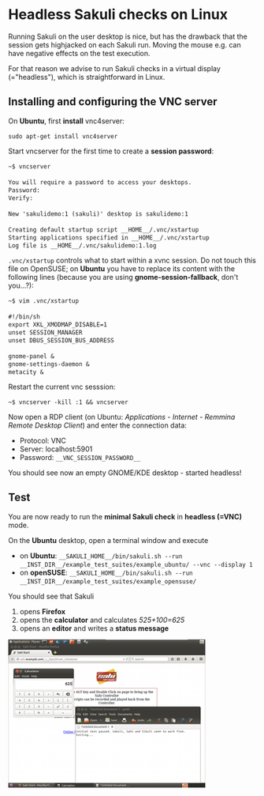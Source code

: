 # Headless Sakuli checks on Linux

Running Sakuli on the user desktop is nice, but has the drawback that the session gets highjacked on each Sakuli run. Moving the mouse e.g. can have negative effects on the test execution. 

For that reason we advise to run Sakuli checks in a virtual display (="headless"), which is straightforward in Linux. 

## Installing and configuring the VNC server

On **Ubuntu**, first **install** vnc4server: 

    sudo apt-get install vnc4server
    
Start vncserver for the first time to create a **session password**: 

    ~$ vncserver

    You will require a password to access your desktops.
    Password:
    Verify:

    New 'sakulidemo:1 (sakuli)' desktop is sakulidemo:1

    Creating default startup script __HOME__/.vnc/xstartup
    Starting applications specified in __HOME__/.vnc/xstartup
    Log file is __HOME__/.vnc/sakulidemo:1.log

`.vnc/xstartup` controls what to start within a xvnc session. Do not touch this file on OpenSUSE; on **Ubuntu** you have to replace its content with the following lines (because you are using  **gnome-session-fallback**, don't you…?): 

    ~$ vim .vnc/xstartup  
    
    #!/bin/sh
    export XKL_XMODMAP_DISABLE=1
    unset SESSION_MANAGER
    unset DBUS_SESSION_BUS_ADDRESS

    gnome-panel &
    gnome-settings-daemon &
    metacity &

Restart the current vnc sesssion: 

    ~$ vncserver -kill :1 && vncserver
    
Now open a RDP client (on Ubuntu: *Applications - Internet - Remmina Remote Desktop Client*) and enter the connection data: 

* Protocol: VNC
* Server: localhost:5901
* Password: `__VNC_SESSION_PASSWORD__`

You should see now an empty GNOME/KDE desktop - started headless!


## Test

You are now ready to run the **minimal Sakuli check** in **headless (=VNC)** mode.

On the **Ubuntu** desktop, open a terminal window and execute 

* on **Ubuntu**: `__SAKULI_HOME__/bin/sakuli.sh --run __INST_DIR__/example_test_suites/example_ubuntu/ --vnc --display 1` 
* on **openSUSE**: `__SAKULI_HOME__/bin/sakuli.sh --run __INST_DIR__/example_test_suites/example_opensuse/` 
 
You should see that Sakuli

1.  opens **Firefox**
2.  opens the **calculator** and calculates *525+100=625* 
3.  opens an **editor** and writes a **status message**

![](pics/u_vnc_test.png)